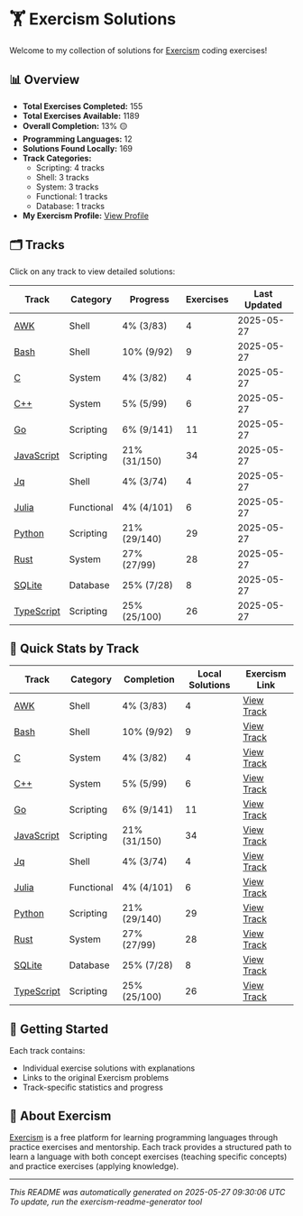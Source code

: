 # 🏋️ Exercism Solutions

Welcome to my collection of solutions for [Exercism](https://exercism.org/) coding exercises!

## 📊 Overview

- **Total Exercises Completed:** 155
- **Total Exercises Available:** 1189
- **Overall Completion:** 13% 🟡
- **Programming Languages:** 12
- **Solutions Found Locally:** 169
- **Track Categories:**
  - Scripting: 4 tracks
  - Shell: 3 tracks
  - System: 3 tracks
  - Functional: 1 tracks
  - Database: 1 tracks
- **My Exercism Profile:** [View Profile](https://exercism.org/profiles/princemuel)

## 🗂️ Tracks

Click on any track to view detailed solutions:

| Track | Category | Progress | Exercises | Last Updated |
|-------|----------|----------|-----------|-------------|
| [AWK](awk/README.md) | Shell | 4% (3/83) | 4 | 2025-05-27 |
| [Bash](bash/README.md) | Shell | 10% (9/92) | 9 | 2025-05-27 |
| [C](c/README.md) | System | 4% (3/82) | 4 | 2025-05-27 |
| [C++](cpp/README.md) | System | 5% (5/99) | 6 | 2025-05-27 |
| [Go](go/README.md) | Scripting | 6% (9/141) | 11 | 2025-05-27 |
| [JavaScript](javascript/README.md) | Scripting | 21% (31/150) | 34 | 2025-05-27 |
| [Jq](jq/README.md) | Shell | 4% (3/74) | 4 | 2025-05-27 |
| [Julia](julia/README.md) | Functional | 4% (4/101) | 6 | 2025-05-27 |
| [Python](python/README.md) | Scripting | 21% (29/140) | 29 | 2025-05-27 |
| [Rust](rust/README.md) | System | 27% (27/99) | 28 | 2025-05-27 |
| [SQLite](sqlite/README.md) | Database | 25% (7/28) | 8 | 2025-05-27 |
| [TypeScript](typescript/README.md) | Scripting | 25% (25/100) | 26 | 2025-05-27 |

## 🎯 Quick Stats by Track

| Track | Category | Completion | Local Solutions | Exercism Link |
|-------|----------|------------|-----------------|---------------|
| [AWK](awk/README.md) | Shell | 4% (3/83) | 4 | [View Track](https://exercism.org/tracks/awk) |
| [Bash](bash/README.md) | Shell | 10% (9/92) | 9 | [View Track](https://exercism.org/tracks/bash) |
| [C](c/README.md) | System | 4% (3/82) | 4 | [View Track](https://exercism.org/tracks/c) |
| [C++](cpp/README.md) | System | 5% (5/99) | 6 | [View Track](https://exercism.org/tracks/cpp) |
| [Go](go/README.md) | Scripting | 6% (9/141) | 11 | [View Track](https://exercism.org/tracks/go) |
| [JavaScript](javascript/README.md) | Scripting | 21% (31/150) | 34 | [View Track](https://exercism.org/tracks/javascript) |
| [Jq](jq/README.md) | Shell | 4% (3/74) | 4 | [View Track](https://exercism.org/tracks/jq) |
| [Julia](julia/README.md) | Functional | 4% (4/101) | 6 | [View Track](https://exercism.org/tracks/julia) |
| [Python](python/README.md) | Scripting | 21% (29/140) | 29 | [View Track](https://exercism.org/tracks/python) |
| [Rust](rust/README.md) | System | 27% (27/99) | 28 | [View Track](https://exercism.org/tracks/rust) |
| [SQLite](sqlite/README.md) | Database | 25% (7/28) | 8 | [View Track](https://exercism.org/tracks/sqlite) |
| [TypeScript](typescript/README.md) | Scripting | 25% (25/100) | 26 | [View Track](https://exercism.org/tracks/typescript) |
## 🚀 Getting Started

Each track contains:
- Individual exercise solutions with explanations
- Links to the original Exercism problems
- Track-specific statistics and progress

## 📝 About Exercism

[Exercism](https://exercism.org/) is a free platform for learning programming languages through practice exercises and mentorship. Each track provides a structured path to learn a language with both concept exercises (teaching specific concepts) and practice exercises (applying knowledge).

---

*This README was automatically generated on 2025-05-27 09:30:06 UTC*
*To update, run the exercism-readme-generator tool*
